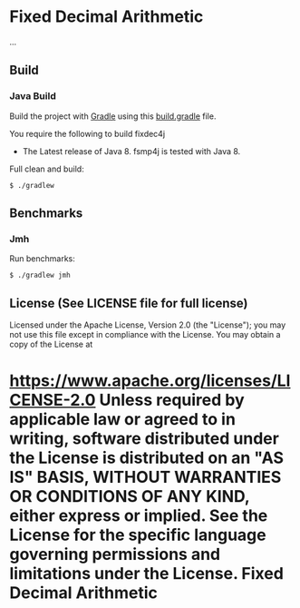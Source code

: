 Fixed Decimal Arithmetic
========================

...

Build
-----

### Java Build

Build the project with [Gradle](http://gradle.org/) using this [build.gradle](https://github.com/fredrikjdahlberg/fixdec4j/blob/main/build.gradle) file.

You require the following to build fixdec4j

* The Latest release of Java 8. fsmp4j is tested with Java 8.

Full clean and build:

    $ ./gradlew

Benchmarks
----------

### Jmh

Run benchmarks:

    $ ./gradlew jmh

License (See LICENSE file for full license)
-------------------------------------------

Licensed under the Apache License, Version 2.0 (the "License"); you may not use this file except in compliance with the License. You may obtain a copy of the License at

https://www.apache.org/licenses/LICENSE-2.0
Unless required by applicable law or agreed to in writing, software distributed under the License is distributed on an "AS IS" BASIS, WITHOUT WARRANTIES OR CONDITIONS OF ANY KIND, either express or implied. See the License for the specific language governing permissions and limitations under the License.
Fixed Decimal Arithmetic
========================

